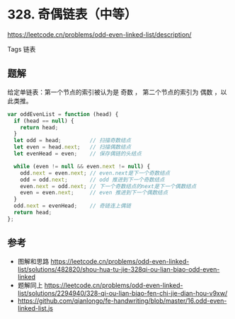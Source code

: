 # 328. 奇偶链表（中等）

https://leetcode.cn/problems/odd-even-linked-list/description/

Tags
链表

## 题解

给定单链表：第一个节点的索引被认为是 奇数 ， 第二个节点的索引为 偶数 ，以此类推。

```js
var oddEvenList = function (head) {
  if (head == null) {
    return head;
  }
  let odd = head;         // 扫描奇数结点
  let even = head.next;   // 扫描偶数结点
  let evenHead = even;    // 保存偶链的头结点

  while (even != null && even.next != null) { 
    odd.next = even.next; // even.next是下一个奇数结点
    odd = odd.next;       // odd 推进到下一个奇数结点
    even.next = odd.next; // 下一个奇数结点的next是下一个偶数结点
    even = even.next;     // even 推进到下一个偶数结点
  }
  odd.next = evenHead;    // 奇链连上偶链
  return head;
};
```

## 参考

- 图解和思路 https://leetcode.cn/problems/odd-even-linked-list/solutions/482820/shou-hua-tu-jie-328qi-ou-lian-biao-odd-even-linked
- 题解同上 https://leetcode.cn/problems/odd-even-linked-list/solutions/2294940/328-qi-ou-lian-biao-fen-chi-jie-dian-hou-v9xw/
- https://github.com/qianlongo/fe-handwriting/blob/master/16.odd-even-linked-list.js